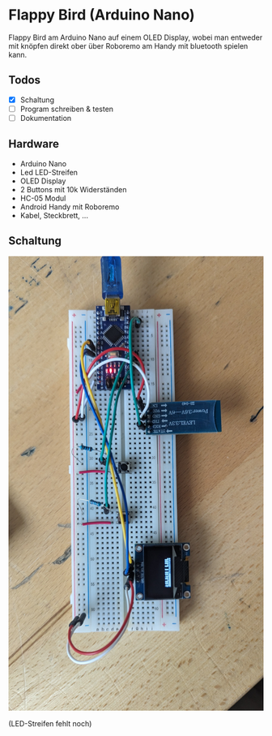# Flappy Bird (Arduino Nano)

Flappy Bird am Arduino Nano auf einem OLED Display, wobei man entweder mit knöpfen direkt ober über Roboremo am Handy mit bluetooth spielen kann.

## Todos

- [x] Schaltung
- [ ] Program schreiben & testen
- [ ] Dokumentation

## Hardware

- Arduino Nano
- Led LED-Streifen
- OLED Display
- 2 Buttons mit 10k Widerständen
- HC-05 Modul
- Android Handy mit Roboremo
- Kabel, Steckbrett, ...

## Schaltung

![schaltung](./assets/schaltung.jpg)

(LED-Streifen fehlt noch)
